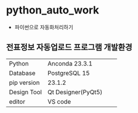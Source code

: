 # python_auto_work
* 파이썬으로 자동화처리하기


## 전표정보 자동업로드 프로그램 개발환경
|||||
|---|---|---|---|
Python | Anconda 23.3.1
Database | PostgreSQL 15
pip version | 23.1.2
Design Tool | Qt Designer(PyQt5)
editor | VS code